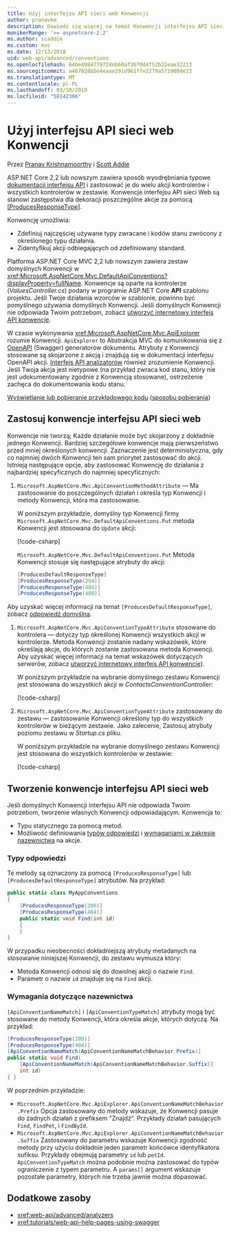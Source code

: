 ```yaml
---
title: Użyj interfejsu API sieci web Konwencji
author: pranavkm
description: Dowiedz się więcej na temat Konwencji interfejsu API sieci web w programie ASP.NET Core.
monikerRange: '>= aspnetcore-2.2'
ms.author: scaddie
ms.custom: mvc
ms.date: 12/13/2018
uid: web-api/advanced/conventions
ms.openlocfilehash: 64be4984779724eb60af3b70d4f52b22eae32213
ms.sourcegitcommit: a467828b5e4eaae291d961ffe2279a571900de23
ms.translationtype: MT
ms.contentlocale: pl-PL
ms.lasthandoff: 03/18/2019
ms.locfileid: "58142306"
---
```

# <a name="use-web-api-conventions"></a>Użyj interfejsu API sieci web Konwencji

Przez [Pranav Krishnamoorthy](https://github.com/pranavkm) i [Scott Addie](https://github.com/scottaddie)

ASP.NET Core 2,2 lub nowszym zawiera sposób wyodrębniania typowe [dokumentacji interfejsu API](xref:tutorials/web-api-help-pages-using-swagger) i zastosować je do wielu akcji kontrolerów i wszystkich kontrolerów w zestawie. Konwencje interfejsu API sieci Web są stanowi zastępstwa dla dekoracji poszczególne akcje za pomocą [[ProducesResponseType]](xref:Microsoft.AspNetCore.Mvc.ProducesResponseTypeAttribute).

Konwencję umożliwia:

* Zdefiniuj najczęściej używane typy zwracane i kodów stanu zwrócony z określonego typu działania.
* Zidentyfikuj akcji odbiegających od zdefiniowany standard.

Platforma ASP.NET Core MVC 2,2 lub nowszym zawiera zestaw domyślnych Konwencji w <xref:Microsoft.AspNetCore.Mvc.DefaultApiConventions?displayProperty=fullName>. Konwencje są oparte na kontrolerze (*ValuesController.cs*) podany w programie ASP.NET Core **API** szablonu projektu. Jeśli Twoje działania wzorców w szablonie, powinno być pomyślnego używania domyślnych Konwencji. Jeśli domyślnych Konwencji nie odpowiada Twoim potrzebom, zobacz [utworzyć internetowy interfejs API konwencje](#create-web-api-conventions).

W czasie wykonywania <xref:Microsoft.AspNetCore.Mvc.ApiExplorer> rozumie Konwencji. `ApiExplorer` to Abstrakcja MVC do komunikowania się z [OpenAPI](https://www.openapis.org/) (Swagger) generatorów dokumentu. Atrybuty z Konwencji stosowane są skojarzone z akcją i znajdują się w dokumentacji interfejsu OpenAPI akcji. [Interfejs API analizatorów](xref:web-api/advanced/analyzers) również zrozumienie Konwencji. Jeśli Twoja akcja jest nietypowe (na przykład zwraca kod stanu, który nie jest udokumentowany zgodnie z Konwencją stosowane), ostrzeżenie zachęca do dokumentowania kodu stanu.

[Wyświetlanie lub pobieranie przykładowego kodu](https://github.com/aspnet/Docs/tree/master/aspnetcore/web-api/advanced/conventions/sample) ([sposobu pobierania](xref:index#how-to-download-a-sample))

## <a name="apply-web-api-conventions"></a>Zastosuj konwencje interfejsu API sieci web

Konwencje nie tworzą; Każde działanie może być skojarzony z dokładnie jednego Konwencji. Bardziej szczegółowe konwencje mają pierwszeństwo przed mniej określonych konwencji. Zaznaczenie jest deterministyczna, gdy co najmniej dwóch Konwencji ten sam priorytet zastosować do akcji. Istnieją następujące opcje, aby zastosować Konwencję do działania z najbardziej specyficznych do najmniej specyficznych:

1. `Microsoft.AspNetCore.Mvc.ApiConventionMethodAttribute` &mdash; Ma zastosowanie do poszczególnych działań i określa typ Konwencji i metody Konwencji, która ma zastosowanie.

    W poniższym przykładzie, domyślny typ Konwencji firmy `Microsoft.AspNetCore.Mvc.DefaultApiConventions.Put` metoda Konwencji jest stosowana do `Update` akcji:

    [!code-csharp[](conventions/sample/Controllers/ContactsConventionController.cs?name=snippet_ApiConventionMethod&highlight=3)]

    `Microsoft.AspNetCore.Mvc.DefaultApiConventions.Put` Metoda Konwencji stosuje się następujące atrybuty do akcji:

    ```csharp
    [ProducesDefaultResponseType]
    [ProducesResponseType(204)]
    [ProducesResponseType(404)]
    [ProducesResponseType(400)]
    ```

Aby uzyskać więcej informacji na temat `[ProducesDefaultResponseType]`, zobacz [odpowiedź domyślna](https://swagger.io/docs/specification/describing-responses/#default).

1. `Microsoft.AspNetCore.Mvc.ApiConventionTypeAttribute` stosowane do kontrolera &mdash; dotyczy typ określonej Konwencji wszystkich akcji w kontrolerze. Metoda Konwencji zostanie nadany wskazówek, które określają akcje, do których zostanie zastosowana metoda Konwencji. Aby uzyskać więcej informacji na temat wskazówek dotyczących serwerów, zobacz [utworzyć internetowy interfejs API konwencje](#create-web-api-conventions)).

    W poniższym przykładzie na wybranie domyślnego zestawu Konwencji jest stosowana do wszystkich akcji w *ContactsConventionController*:

    [!code-csharp[](conventions/sample/Controllers/ContactsConventionController.cs?name=snippet_ApiConventionTypeAttribute&highlight=2)]

1. `Microsoft.AspNetCore.Mvc.ApiConventionTypeAttribute` zastosowany do zestawu &mdash; zastosowanie Konwencji określony typ do wszystkich kontrolerów w bieżącym zestawie. Jako zalecenie, Zastosuj atrybuty poziomu zestawu w *Startup.cs* pliku.

    W poniższym przykładzie na wybranie domyślnego zestawu Konwencji jest stosowana do wszystkich kontrolerów w zestawie:

    [!code-csharp[](conventions/sample/Startup.cs?name=snippet_ApiConventionTypeAttribute&highlight=1)]

## <a name="create-web-api-conventions"></a>Tworzenie konwencje interfejsu API sieci web

Jeśli domyślnych Konwencji interfejsu API nie odpowiada Twoim potrzebom, tworzenie własnych Konwencji odpowiadającym. Konwencja to:

* Typu statycznego za pomocą metod.
* Możliwość definiowania [typów odpowiedzi](#response-types) i [wymaganiami w zakresie nazewnictwa](#naming-requirements) na akcje.

### <a name="response-types"></a>Typy odpowiedzi

Te metody są oznaczony za pomocą `[ProducesResponseType]` lub `[ProducesDefaultResponseType]` atrybutów. Na przykład:

```csharp
public static class MyAppConventions
{
    [ProducesResponseType(200)]
    [ProducesResponseType(404)]
    public static void Find(int id)
    {
    }
}
```

W przypadku nieobecności dokładniejszą atrybuty metadanych na stosowanie niniejszej Konwencji, do zestawu wymusza który:

* Metoda Konwencji odnosi się do dowolnej akcji o nazwie `Find`.
* Parametr o nazwie `id` znajduje się na `Find` akcji.

### <a name="naming-requirements"></a>Wymagania dotyczące nazewnictwa

`[ApiConventionNameMatch]` i `[ApiConventionTypeMatch]` atrybuty mogą być stosowane do metody Konwencji, która określa akcje, których dotyczą. Na przykład:

```csharp
[ProducesResponseType(200)]
[ProducesResponseType(404)]
[ApiConventionNameMatch(ApiConventionNameMatchBehavior.Prefix)]
public static void Find(
    [ApiConventionNameMatch(ApiConventionNameMatchBehavior.Suffix)]
    int id)
{ }
```

W poprzednim przykładzie:

* `Microsoft.AspNetCore.Mvc.ApiExplorer.ApiConventionNameMatchBehavior.Prefix` Opcja zastosowany do metody wskazuje, że Konwencji pasuje do żadnych działań z prefiksem "Znajdź". Przykłady działań pasujących `Find`, `FindPet`, i `FindById`.
* `Microsoft.AspNetCore.Mvc.ApiExplorer.ApiConventionNameMatchBehavior.Suffix` Zastosowany do parametru wskazuje Konwencji zgodność metody przy użyciu dokładnie jeden parametr końcówce identyfikatora sufiksu. Przykłady obejmują parametry `id` lub `petId`. `ApiConventionTypeMatch` można podobnie można zastosować do typów ograniczenie z typem parametru. A `params[]` argument wskazuje pozostałe parametry, których nie trzeba jawnie można dopasować.

## <a name="additional-resources"></a>Dodatkowe zasoby

* <xref:web-api/advanced/analyzers>
* <xref:tutorials/web-api-help-pages-using-swagger>
